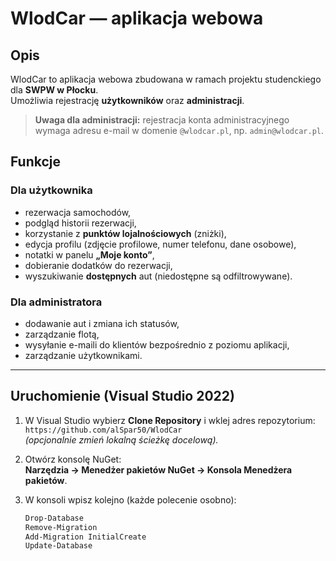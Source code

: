 # WlodCar — aplikacja webowa

## Opis

WlodCar to aplikacja webowa zbudowana w ramach projektu studenckiego dla **SWPW w Płocku**.  
Umożliwia rejestrację **użytkowników** oraz **administracji**.

> **Uwaga dla administracji:** rejestracja konta administracyjnego wymaga adresu e-mail w domenie `@wlodcar.pl`, np. `admin@wlodcar.pl`.

## Funkcje

### Dla użytkownika
- rezerwacja samochodów,
- podgląd historii rezerwacji,
- korzystanie z **punktów lojalnościowych** (zniżki),
- edycja profilu (zdjęcie profilowe, numer telefonu, dane osobowe),
- notatki w panelu **„Moje konto”**,
- dobieranie dodatków do rezerwacji,
- wyszukiwanie **dostępnych** aut (niedostępne są odfiltrowywane).

### Dla administratora
- dodawanie aut i zmiana ich statusów,
- zarządzanie flotą,
- wysyłanie e-maili do klientów bezpośrednio z poziomu aplikacji,
- zarządzanie użytkownikami.

---

## Uruchomienie (Visual Studio 2022)

1. W Visual Studio wybierz **Clone Repository** i wklej adres repozytorium:  
   `https://github.com/alSpar50/WlodCar`  
   *(opcjonalnie zmień lokalną ścieżkę docelową).*

2. Otwórz konsolę NuGet:  
   **Narzędzia → Menedżer pakietów NuGet → Konsola Menedżera pakietów**.

3. W konsoli wpisz kolejno (każde polecenie osobno):

   ```powershell
   Drop-Database
   Remove-Migration
   Add-Migration InitialCreate
   Update-Database
